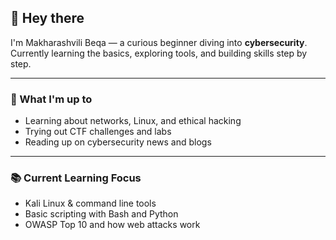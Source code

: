 ## 👋 Hey there

I'm Makharashvili Beqa — a curious beginner diving into **cybersecurity**.  
Currently learning the basics, exploring tools, and building skills step by step.

---

### 🔭 What I'm up to
- Learning about networks, Linux, and ethical hacking  
- Trying out CTF challenges and labs  
- Reading up on cybersecurity news and blogs  

---

### 📚 Current Learning Focus
- Kali Linux & command line tools  
- Basic scripting with Bash and Python  
- OWASP Top 10 and how web attacks work  

